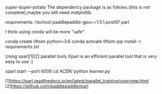 super-duper-potato
The dependency package is as follows (this is not complete),maybe you still need matplotlib.

requirements: 
	rlschool 
	paddlepaddle-gpu==1.5.1.post97 
	parl 

I think using conda will be more "safe". 

conda create liftsim python=3.6 
conda activate liftsim
pip install -r requirements.txt 



Using xparl[1][2] parallel tools 
Xparl is an efficient parallel tool that is very easy to use :) 

xparl start --port 6006 
cd ACER/ 
python learner.py 





[1]https://parl.readthedocs.io/en/latest/parallel_training/overview.html 
[2]https://github.com/paddlepaddle/parl 
